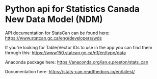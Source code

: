 # Python api for Statistics Canada New Data Model (NDM)

API documentation for StatsCan can be found here: https://www.statcan.gc.ca/eng/developers/wds

If you're looking for Table/Vector IDs to use in the app you can find them through this:
https://www150.statcan.gc.ca/n1/en/type/data

Anaconda package here: 
https://anaconda.org/ian.e.preston/stats_can


Documentation here:
https://stats-can.readthedocs.io/en/latest/
